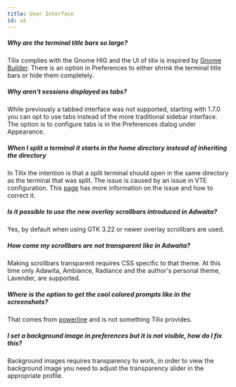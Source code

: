 ```yaml
---
title: User Interface
id: ui
---
```

##### Why are the terminal title bars so large?

Tilix complies with the Gnome HIG and the UI of tilix is inspired by [Gnome Builder](https://wiki.gnome.org/Apps/Builder). There is an option in Preferences to either shrink the terminal title bars or hide them completely.

##### Why aren't sessions displayed as tabs?

While previously a tabbed interface was not supported, starting with 1.7.0 you can opt to use tabs instead of the more traditional sidebar interface. The option is to configure tabs is in the Preferences dialog under Appearance.

##### When I split a terminal it starts in the home directory instead of inheriting the directory

In Tilix the intention is that a split terminal should open in the same directory as the terminal that was split. The issue is caused by an issue in VTE configuration. This [page](https://github.com/gnunn1/tilix/wiki/VTE-Configuration-Issue) has more information on the issue and how to correct it.

##### Is it possible to use the new overlay scrollbars introduced in Adwaita?

Yes, by default when using GTK 3.22 or newer overlay scrollbars are used.

##### How come my scrollbars are not transparent like in Adwaita?

Making scrollbars transparent requires CSS specific to that theme. At this time only Adawita, Ambiance, Radiance and the author's personal theme, Lavender, are supported.

##### Where is the option to get the cool colored prompts like in the screenshots?

That comes from [powerline](https://github.com/powerline/powerline) and is not something Tilix provides.

##### I set a background image in preferences but it is not visible, how do I fix this?

Background images requires transparency to work, in order to view the background image you need to adjust the transparency slider in the appropriate profile.
